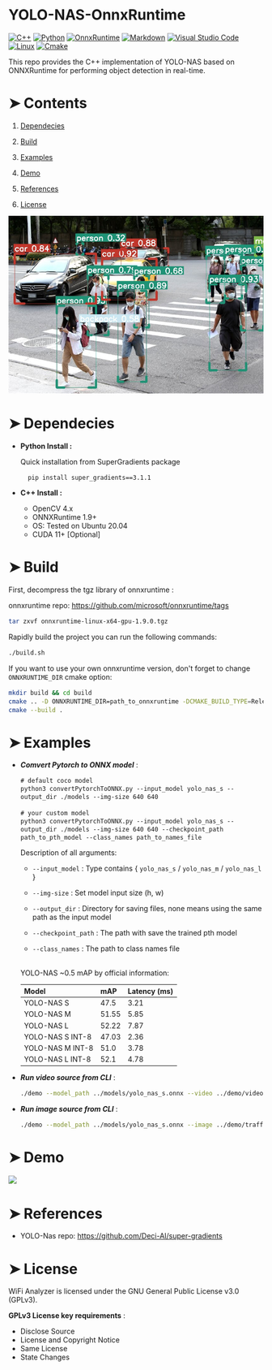 # YOLO-NAS-OnnxRuntime

<p>
    <a href="#"><img alt="C++" src="https://img.shields.io/badge/C++-49D.svg?logo=C&logoColor=white"></a>
    <a href="#"><img alt="Python" src="https://img.shields.io/badge/Python-14354C.svg?logo=python&logoColor=white"></a>
    <a href="#"><img alt="OnnxRuntime" src="https://img.shields.io/badge/OnnxRuntime-FF6F00.svg?logo=TensorFlow&logoColor=white"></a>
    <a href="#"><img alt="Markdown" src="https://img.shields.io/badge/Markdown-000000.svg?logo=markdown&logoColor=white"></a>
    <a href="#"><img alt="Visual Studio Code" src="https://img.shields.io/badge/Visual%20Studio%20Code-ad78f7.svg?logo=visual-studio-code&logoColor=white"></a>
    <a href="#"><img alt="Linux" src="https://img.shields.io/badge/Linux-0078D6?logo=linux&logoColor=white"></a>
    <a href="#"><img alt="Cmake" src="https://img.shields.io/badge/Cmake-red?logo=cmake&logoColor=white"></a>
</p>

This repo provides the C++ implementation of YOLO-NAS based on ONNXRuntime for performing object detection in real-time.


# ➤ Contents
1) [Dependecies](#Dependecies)

2) [Build](#Build)

3) [Examples](#Examples)

4) [Demo](#Demo)

5) [References](#References)

6) [License](#License)

<p>
    <img src="./demo/traffic_result.jpg" width=600px>
</p>


<h1 id="Requirements">➤ Dependecies</h1>

* **Python Install :**

    Quick installation from SuperGradients package

    ```
      pip install super_gradients==3.1.1
    ```

* **C++ Install :**
  - OpenCV 4.x
  - ONNXRuntime 1.9+
  - OS: Tested on Ubuntu 20.04
  - CUDA 11+ [Optional]

<h1 id="Build">➤ Build</h1>

First, decompress the tgz library of onnxruntime :

onnxruntime repo: https://github.com/microsoft/onnxruntime/tags

```bash
tar zxvf onnxruntime-linux-x64-gpu-1.9.0.tgz
```

Rapidly build the project you can run the following commands:
```bash
./build.sh
```

If you want to use your own onnxruntime version, don't forget to change `ONNXRUNTIME_DIR` cmake option:

```bash
mkdir build && cd build
cmake .. -D ONNXRUNTIME_DIR=path_to_onnxruntime -DCMAKE_BUILD_TYPE=Release
cmake --build .
```

<h1 id="Examples">➤ Examples</h1>

 * ***Comvert Pytorch to ONNX model*** :

    ```
    # default coco model
    python3 convertPytorchToONNX.py --input_model yolo_nas_s --output_dir ./models --img-size 640 640 

    # your custom model
    python3 convertPytorchToONNX.py --input_model yolo_nas_s --output_dir ./models --img-size 640 640 --checkpoint_path path_to_pth_model --class_names path_to_names_file
    ```
    
    Description of all arguments:
    - `--input_model` : Type contains { `yolo_nas_s` /  `yolo_nas_m` / `yolo_nas_l` }

    - `--img-size` : Set model input size (h, w)

    - `--output_dir` : Directory for saving files, none means using the same path as the input model
    
    - `--checkpoint_path` : The path with save the trained pth model

    - `--class_names` : The path to class names file

    <br>
    YOLO-NAS ~0.5 mAP by official information:

      | Model            | mAP   | Latency (ms) |
      |------------------|-------|--------------|
      | YOLO-NAS S       | 47.5  | 3.21         |
      | YOLO-NAS M       | 51.55 | 5.85         |
      | YOLO-NAS L       | 52.22 | 7.87         |
      | YOLO-NAS S INT-8 | 47.03 | 2.36         |
      | YOLO-NAS M INT-8 | 51.0  | 3.78         |
      | YOLO-NAS L INT-8 | 52.1  | 4.78         |

* ***Run video source from CLI*** :

  ```bash
  ./demo --model_path ../models/yolo_nas_s.onnx --video ../demo/video.mp4 --class_names ../models/coco.names --gpu
  ```

* ***Run image source from CLI*** :

  ```bash
  ./demo --model_path ../models/yolo_nas_s.onnx --image ../demo/traffic.jpg --class_names ../models/coco.names --gpu
  ```

<h1 id="Demo">➤ Demo</h1>
  <p>
      <img src="./demo/demo-gif.gif" width=800px>
  </p>

<h1 id="References">➤ References</h1>

- YOLO-Nas repo: https://github.com/Deci-AI/super-gradients


<h1 id="License">➤ License</h1>

WiFi Analyzer is licensed under the GNU General Public License v3.0 (GPLv3).

**GPLv3 License key requirements** :
* Disclose Source
* License and Copyright Notice
* Same License
* State Changes